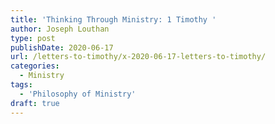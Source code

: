 ```yaml
---
title: 'Thinking Through Ministry: 1 Timothy '
author: Joseph Louthan
type: post
publishDate: 2020-06-17
url: /letters-to-timothy/x-2020-06-17-letters-to-timothy/
categories:
  - Ministry
tags:
  - 'Philosophy of Ministry'
draft: true
---
```

